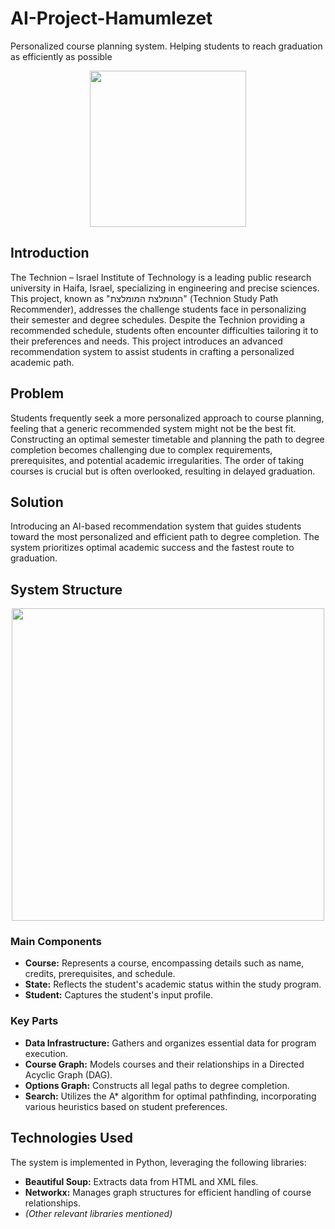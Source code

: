 # AI-Project-Hamumlezet
Personalized course planning system. Helping students to reach graduation as efficiently as possible 
<p align="center">
<img src="Hamumlezet - Logo.png" width="250">
</p>

## Introduction
The Technion – Israel Institute of Technology is a leading public research university in Haifa, Israel, specializing in engineering and precise sciences. This project, known as "המומלצת המומלצת" (Technion Study Path Recommender), addresses the challenge students face in personalizing their semester and degree schedules. Despite the Technion providing a recommended schedule, students often encounter difficulties tailoring it to their preferences and needs. This project introduces an advanced recommendation system to assist students in crafting a personalized academic path.

## Problem
Students frequently seek a more personalized approach to course planning, feeling that a generic recommended system might not be the best fit. Constructing an optimal semester timetable and planning the path to degree completion becomes challenging due to complex requirements, prerequisites, and potential academic irregularities. The order of taking courses is crucial but is often overlooked, resulting in delayed graduation.

## Solution
Introducing an AI-based recommendation system that guides students toward the most personalized and efficient path to degree completion. The system prioritizes optimal academic success and the fastest route to graduation.

## System Structure
<p align="center">
<img src="Diagram.JPG" width="500">
</p>

### Main Components
- **Course:** Represents a course, encompassing details such as name, credits, prerequisites, and schedule.
- **State:** Reflects the student's academic status within the study program.
- **Student:** Captures the student's input profile.

### Key Parts
- **Data Infrastructure:** Gathers and organizes essential data for program execution.
- **Course Graph:** Models courses and their relationships in a Directed Acyclic Graph (DAG).
- **Options Graph:** Constructs all legal paths to degree completion.
- **Search:** Utilizes the A* algorithm for optimal pathfinding, incorporating various heuristics based on student preferences.

## Technologies Used
The system is implemented in Python, leveraging the following libraries:
- **Beautiful Soup:** Extracts data from HTML and XML files.
- **Networkx:** Manages graph structures for efficient handling of course relationships.
- *(Other relevant libraries mentioned)*

